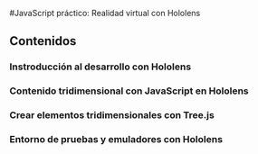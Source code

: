 #JavaScript práctico: Realidad virtual con Hololens

## Contenidos

### Instroducción al desarrollo con Hololens

### Contenido tridimensional con JavaScript en  Hololens

### Crear elementos tridimensionales con Tree.js 

### Entorno de pruebas y emuladores con Hololens